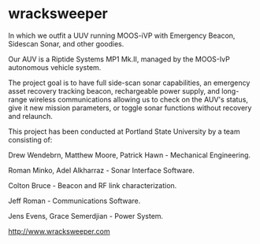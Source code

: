 # wracksweeper
In which we outfit a  UUV running MOOS-iVP with Emergency Beacon, Sidescan Sonar, and other goodies.

Our AUV is a Riptide Systems MP1 Mk.II, managed by the MOOS-IvP autonomous vehicle system.

The project goal is to have full side-scan sonar capabilities, an emergency asset recovery tracking beacon, 
rechargeable power supply, and long-range wireless communications allowing us to check on the AUV's status,
give it new mission parameters, or toggle sonar functions without recovery and relaunch.

This project has been conducted at Portland State University by a team consisting of:

Drew Wendebrn, Matthew Moore, Patrick Hawn - Mechanical Engineering.  

Roman Minko, Adel Alkharraz - Sonar Interface Software.  

Colton Bruce - Beacon and RF link characterization.  

Jeff Roman - Communications Software.  

Jens Evens, Grace Semerdjian - Power System.  

http://www.wracksweeper.com
